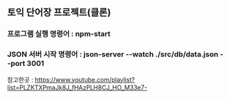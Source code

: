 ## 토익 단어장 프로젝트(클론) 

### 프로그램 실행 명령어 : npm-start
### JSON 서버 시작 명령어 : json-server --watch ./src/db/data.json --port 3001
참고한곳 : https://www.youtube.com/playlist?list=PLZKTXPmaJk8J_fHAzPLH8CJ_HO_M33e7-
